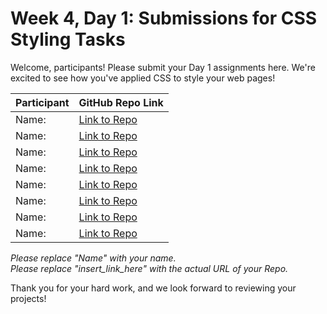# Week 4, Day 1: Submissions for CSS Styling Tasks

Welcome, participants! Please submit your Day 1 assignments here. We're excited to see how you've applied CSS to style your web pages!

| Participant | GitHub Repo Link                  |
| ----------- | --------------------------------- |
| Name:       | [Link to Repo](insert_link_here)  |
| Name:       | [Link to Repo](insert_link_here)  |
| Name:       | [Link to Repo](insert_link_here)  |
| Name:       | [Link to Repo](insert_link_here)  |
| Name:       | [Link to Repo](insert_link_here)  |
| Name:       | [Link to Repo](insert_link_here)  |
| Name:       | [Link to Repo](insert_link_here)  |
| Name:       | [Link to Repo](insert_link_here)  |

_Please replace "Name" with your name._  
_Please replace "insert_link_here" with the actual URL of your Repo._

Thank you for your hard work, and we look forward to reviewing your projects!
